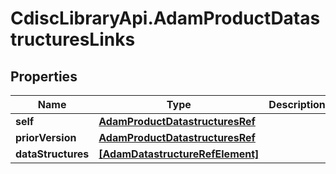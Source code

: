 # CdiscLibraryApi.AdamProductDatastructuresLinks

## Properties

Name | Type | Description | Notes
------------ | ------------- | ------------- | -------------
**self** | [**AdamProductDatastructuresRef**](AdamProductDatastructuresRef.md) |  | [optional] 
**priorVersion** | [**AdamProductDatastructuresRef**](AdamProductDatastructuresRef.md) |  | [optional] 
**dataStructures** | [**[AdamDatastructureRefElement]**](AdamDatastructureRefElement.md) |  | [optional] 


